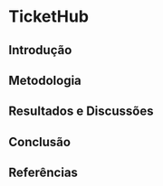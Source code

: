 # TicketHub

## Introdução

## Metodologia

## Resultados e Discussões

## Conclusão

## Referências

